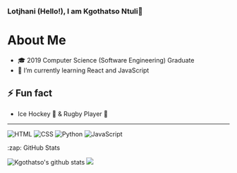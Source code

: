 ### Lotjhani (Hello!), I am Kgothatso Ntuli👋

# About Me

- 🎓 2019 Computer Science (Software Engineering) Graduate 
- 🌱 I’m currently learning React and JavaScript


## ⚡ Fun fact
* Ice Hockey 🏒 & Rugby Player 🏉

---



![HTML](https://img.shields.io/static/v1?label=HTML&message=5&color=E34F26&style=for-the-badge&logo=html5)
![CSS](https://img.shields.io/static/v1?label=CSS&message=3&color=1572B6&style=for-the-badge&logo=css3)
![Python](https://img.shields.io/static/v1?label=Python&style=for-the-badge&message=3&color=3776AB&logo=PYTHON)
![JavaScript](https://img.shields.io/static/v1?label=JavaScript&style=for-the-badge&message=3&color=F7DF1E&logo=javascript)



  <summary>:zap: GitHub Stats</summary>
  
  ![Kgothatso's github stats](https://github-readme-stats.vercel.app/api?username=KgothatsoN&theme=dark&show_icons=true&hide=contribs)
  <img src="https://github-readme-stats.vercel.app/api/top-langs/?username=KgothatsoN&layout=compact"/>

